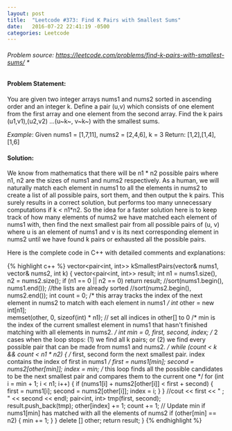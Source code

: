 ```yaml
---
layout: post
title:  "Leetcode #373: Find K Pairs with Smallest Sums"
date:   2016-07-22 22:41:19 -0500
categories: Leetcode
---
```


###### Problem source: <https://leetcode.com/problems/find-k-pairs-with-smallest-sums/> *
 
 
#### Problem Statement:
You are given two integer arrays nums1 and nums2 sorted in ascending order and an integer k. 
Define a pair (u,v) which consists of one element from the first array and one element from the second array.
Find the k pairs (u1,v1),(u2,v2) ...(u~k~, v~k~) with the smallest sums.
 
*Example*:
Given nums1 = [1,7,11], nums2 = [2,4,6], k = 3
Return: [1,2],[1,4],[1,6]
 
 
#### Solution: 
We know from mathematics that there will be n1 * n2 possible pairs where n1, n2 are the sizes of nums1 and nums2 respectively. As a human, we will naturally match each element in nums1 to all the elements in nums2 to create a list of all possible pairs, sort them, and then output the k pairs. This surely results in a correct solution, but performs too many unnecessary computations if k < n1*n2. So the idea for a faster solution here is to keep track of how many elements of nums2 we have matched each element of nums1 with, then find the next smallest pair from all possible pairs of (u, v) where u is an element of nums1 and v is its next corresponding element in nums2 until we have found k pairs or exhausted all the possible pairs.
 
Here is the complete code in C++ with detailed comments and explanations:
 
{% highlight c++ %}
vector<pair<int, int>> kSmallestPairs(vector<int>& nums1, vector<int>& nums2, 
                                      int k) {
    vector<pair<int, int>> result;
    int n1 = nums1.size(), n2 = nums2.size();
    if (n1 == 0 || n2 == 0) return result;
    //sort(nums1.begin(), nums1.end());  //the lists are already sorted
	//sort(nums2.begin(), nums2.end());
	int count = 0;
    /* this array tracks the index of the next element in nums2
	to match with each element in nums1 */
    int* other = new int[n1];          
    memset(other, 0, sizeof(int) * n1);  // set all indices in other[] to 0
    /* min is the index of the current smallest element in nums1 
	that hasn't finished matching with all elements in nums2. */
    int min = 0, first, second, index;
    /* 2 cases when the loop stops: (1) we find all k pairs; or
      (2) we find every possible pair that can be made from nums1 and nums2. */
    while (count < k && count < n1 * n2) {
        /* first, second form the next smallest pair. 
		index contains the index of first in nums1 */
        first = nums1[min];
        second = nums2[other[min]];
        index = min;
        /* this loop finds all the possible candidates to be the next 
		smallest pair and compares them to the current one */
        for (int i = min + 1; i < n1; i++) {
            if (nums1[i] + nums2[other[i]] < first + second) {
                first = nums1[i];
                second = nums2[other[i]];
                index = i;
            }
        }
        //cout << first << " ; " << second << endl;
        pair<int, int> tmp(first, second);
        result.push_back(tmp);
        other[index] += 1;
        count += 1;
        // Update min if nums1[min] has matched with all the elements of nums2
        if (other[min] == n2) {
            min += 1;
        }
    }
    delete [] other;
    return result;
}
{% endhighlight %}
